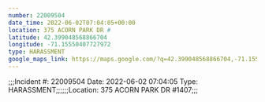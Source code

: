 ```yaml
---
number: 22009504
date_time: 2022-06-02T07:04:05+00:00
location: 375 ACORN PARK DR #
latitude: 42.399048568866704
longitude: -71.15550407727972
type: HARASSMENT
google_maps_link: https://maps.google.com/?q=42.399048568866704,-71.15550407727972
---
```


;;;Incident #: 22009504  Date: 2022-06-02 07:04:05  Type: HARASSMENT;;;;;;Location: 375 ACORN PARK DR #1407;;;
